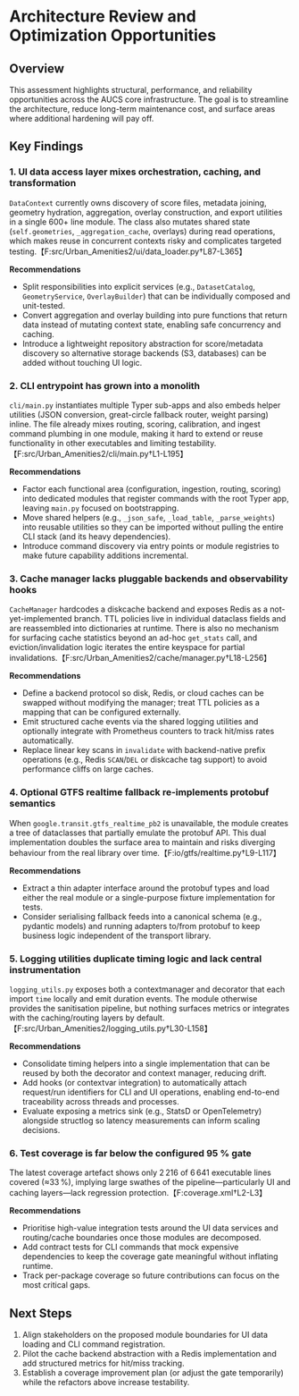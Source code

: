 # Architecture Review and Optimization Opportunities

## Overview
This assessment highlights structural, performance, and reliability opportunities across the AUCS core infrastructure. The goal is to streamline the architecture, reduce long-term maintenance cost, and surface areas where additional hardening will pay off.

## Key Findings

### 1. UI data access layer mixes orchestration, caching, and transformation
`DataContext` currently owns discovery of score files, metadata joining, geometry hydration, aggregation, overlay construction, and export utilities in a single 600+ line module. The class also mutates shared state (`self.geometries`, `_aggregation_cache`, overlays) during read operations, which makes reuse in concurrent contexts risky and complicates targeted testing.【F:src/Urban_Amenities2/ui/data_loader.py†L87-L365】

**Recommendations**
- Split responsibilities into explicit services (e.g., `DatasetCatalog`, `GeometryService`, `OverlayBuilder`) that can be individually composed and unit-tested.
- Convert aggregation and overlay building into pure functions that return data instead of mutating context state, enabling safe concurrency and caching.
- Introduce a lightweight repository abstraction for score/metadata discovery so alternative storage backends (S3, databases) can be added without touching UI logic.

### 2. CLI entrypoint has grown into a monolith
`cli/main.py` instantiates multiple Typer sub-apps and also embeds helper utilities (JSON conversion, great-circle fallback router, weight parsing) inline. The file already mixes routing, scoring, calibration, and ingest command plumbing in one module, making it hard to extend or reuse functionality in other executables and limiting testability.【F:src/Urban_Amenities2/cli/main.py†L1-L195】

**Recommendations**
- Factor each functional area (configuration, ingestion, routing, scoring) into dedicated modules that register commands with the root Typer app, leaving `main.py` focused on bootstrapping.
- Move shared helpers (e.g., `_json_safe`, `_load_table`, `_parse_weights`) into reusable utilities so they can be imported without pulling the entire CLI stack (and its heavy dependencies).
- Introduce command discovery via entry points or module registries to make future capability additions incremental.

### 3. Cache manager lacks pluggable backends and observability hooks
`CacheManager` hardcodes a diskcache backend and exposes Redis as a not-yet-implemented branch. TTL policies live in individual dataclass fields and are reassembled into dictionaries at runtime. There is also no mechanism for surfacing cache statistics beyond an ad-hoc `get_stats` call, and eviction/invalidation logic iterates the entire keyspace for partial invalidations.【F:src/Urban_Amenities2/cache/manager.py†L18-L256】

**Recommendations**
- Define a backend protocol so disk, Redis, or cloud caches can be swapped without modifying the manager; treat TTL policies as a mapping that can be configured externally.
- Emit structured cache events via the shared logging utilities and optionally integrate with Prometheus counters to track hit/miss rates automatically.
- Replace linear key scans in `invalidate` with backend-native prefix operations (e.g., Redis `SCAN`/`DEL` or diskcache tag support) to avoid performance cliffs on large caches.

### 4. Optional GTFS realtime fallback re-implements protobuf semantics
When `google.transit.gtfs_realtime_pb2` is unavailable, the module creates a tree of dataclasses that partially emulate the protobuf API. This dual implementation doubles the surface area to maintain and risks diverging behaviour from the real library over time.【F:io/gtfs/realtime.py†L9-L117】

**Recommendations**
- Extract a thin adapter interface around the protobuf types and load either the real module or a single-purpose fixture implementation for tests.
- Consider serialising fallback feeds into a canonical schema (e.g., pydantic models) and running adapters to/from protobuf to keep business logic independent of the transport library.

### 5. Logging utilities duplicate timing logic and lack central instrumentation
`logging_utils.py` exposes both a contextmanager and decorator that each import `time` locally and emit duration events. The module otherwise provides the sanitisation pipeline, but nothing surfaces metrics or integrates with the caching/routing layers by default.【F:src/Urban_Amenities2/logging_utils.py†L30-L158】

**Recommendations**
- Consolidate timing helpers into a single implementation that can be reused by both the decorator and context manager, reducing drift.
- Add hooks (or contextvar integration) to automatically attach request/run identifiers for CLI and UI operations, enabling end-to-end traceability across threads and processes.
- Evaluate exposing a metrics sink (e.g., StatsD or OpenTelemetry) alongside structlog so latency measurements can inform scaling decisions.

### 6. Test coverage is far below the configured 95 % gate
The latest coverage artefact shows only 2 216 of 6 641 executable lines covered (≈33 %), implying large swathes of the pipeline—particularly UI and caching layers—lack regression protection.【F:coverage.xml†L2-L3】

**Recommendations**
- Prioritise high-value integration tests around the UI data services and routing/cache boundaries once those modules are decomposed.
- Add contract tests for CLI commands that mock expensive dependencies to keep the coverage gate meaningful without inflating runtime.
- Track per-package coverage so future contributions can focus on the most critical gaps.

## Next Steps
1. Align stakeholders on the proposed module boundaries for UI data loading and CLI command registration.
2. Pilot the cache backend abstraction with a Redis implementation and add structured metrics for hit/miss tracking.
3. Establish a coverage improvement plan (or adjust the gate temporarily) while the refactors above increase testability.
